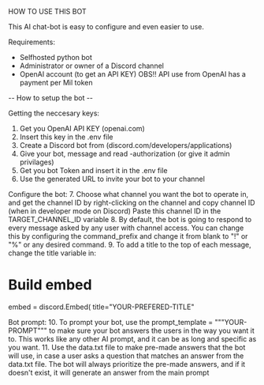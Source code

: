 HOW TO USE THIS BOT

This AI chat-bot is easy to configure and even easier to use.

Requirements:
- Selfhosted python bot
- Administrator or owner of a Discord channel
- OpenAI account (to get an API KEY) 
  OBS!! API use from OpenAI has a payment per Mil token


-- How to setup the bot --

Getting the neccesary keys:
1. Get you OpenAI API KEY (openai.com)
2. Insert this key in the .env file
3. Create a Discord bot from (discord.com/developers/applications)
4. Give your bot, message and read -authorization (or give it admin privilages)
5. Get you bot Token and insert it in the .env file
6. Use the generated URL to invite your bot to your channel

Configure the bot:
7. Choose what channel you want the bot to operate in, and get the channel ID by right-clicking on the channel and copy channel ID (when in developer mode on Discord)
   Paste this channel ID in the TARGET_CHANNEL_ID variable
8. By default, the bot is going to respond to every message asked by any user with channel access. 
   You can change this by configuring the command_prefix and change it from blank to "!" or "%" or any desired command.
9. To add a title to the top of each message, change the title variable in:
   # Build embed
   embed = discord.Embed(
        title="YOUR-PREFERED-TITLE"

Bot prompt:
10. To prompt your bot, use the prompt_template = """YOUR-PROMPT"""
    to make sure your bot answers the users in the way you want it to.
    This works like any other AI prompt, and it can be as long and specific as you want.
11. Use the data.txt file to make pre-made answers that the bot will use, in case a user asks a question that matches an answer from the data.txt file.
    The bot will always prioritize the pre-made answers, and if it doesn't exist, it will generate an answer from the main prompt
